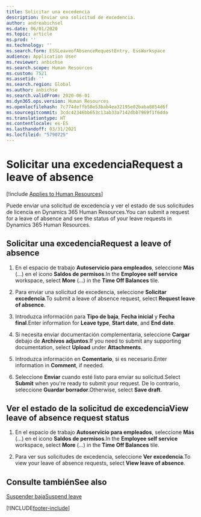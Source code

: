 ```yaml
---
title: Solicitar una excedencia
description: Enviar una solicitud de excedencia.
author: andreabichsel
ms.date: 06/01/2020
ms.topic: article
ms.prod: ''
ms.technology: ''
ms.search.form: ESSLeaveofAbsenceRequestEntry, EssWorkspace
audience: Application User
ms.reviewer: anbichse
ms.search.scope: Human Resources
ms.custom: 7521
ms.assetid: ''
ms.search.region: Global
ms.author: anbichse
ms.search.validFrom: 2020-06-01
ms.dyn365.ops.version: Human Resources
ms.openlocfilehash: 7c774deffb58e53bab4ea32195e02baba8854d6f
ms.sourcegitcommit: 3cdc42346bb653c13ab33a7142dbb7969f1f6dda
ms.translationtype: HT
ms.contentlocale: es-ES
ms.lasthandoff: 03/31/2021
ms.locfileid: "5790725"
---
```

# <a name="request-a-leave-of-absence"></a><span data-ttu-id="07e7a-103">Solicitar una excedencia</span><span class="sxs-lookup"><span data-stu-id="07e7a-103">Request a leave of absence</span></span>

[!include [Applies to Human Resources](../includes/applies-to-hr.md)]

<span data-ttu-id="07e7a-104">Puede enviar una solicitud de excedencia y ver el estado de sus solicitudes de licencia en Dynamics 365 Human Resources.</span><span class="sxs-lookup"><span data-stu-id="07e7a-104">You can submit a request for a leave of absence and see the status of your leave requests in Dynamics 365 Human Resources.</span></span>

## <a name="request-a-leave-of-absence"></a><span data-ttu-id="07e7a-105">Solicitar una excedencia</span><span class="sxs-lookup"><span data-stu-id="07e7a-105">Request a leave of absence</span></span>

1. <span data-ttu-id="07e7a-106">En el espacio de trabajo **Autoservicio para empleados**, seleccione **Más** (...) en el icono **Saldos de permisos**.</span><span class="sxs-lookup"><span data-stu-id="07e7a-106">In the **Employee self service** workspace, select **More** (...) in the **Time Off Balances** tile.</span></span>

2. <span data-ttu-id="07e7a-107">Para enviar una solicitud de excedencia, seleccione **Solicitar excedencia**.</span><span class="sxs-lookup"><span data-stu-id="07e7a-107">To submit a leave of absence request, select **Request leave of absence**.</span></span>

3. <span data-ttu-id="07e7a-108">Introduzca información para **Tipo de baja**, **Fecha inicial** y **Fecha final**.</span><span class="sxs-lookup"><span data-stu-id="07e7a-108">Enter information for **Leave type**, **Start date**, and **End date**.</span></span>

4. <span data-ttu-id="07e7a-109">Si necesita enviar documentación complementaria, seleccione **Cargar** debajo de **Archivos adjuntos**.</span><span class="sxs-lookup"><span data-stu-id="07e7a-109">If you need to submit any supporting documentation, select **Upload** under **Attachments**.</span></span>

5. <span data-ttu-id="07e7a-110">Introduzca información en **Comentario**, si es necesario.</span><span class="sxs-lookup"><span data-stu-id="07e7a-110">Enter information in **Comment**, if needed.</span></span>

6. <span data-ttu-id="07e7a-111">Seleccione **Enviar** cuando esté listo para enviar su solicitud.</span><span class="sxs-lookup"><span data-stu-id="07e7a-111">Select **Submit** when you're ready to submit your request.</span></span> <span data-ttu-id="07e7a-112">De lo contrario, seleccione **Guardar borrador**.</span><span class="sxs-lookup"><span data-stu-id="07e7a-112">Otherwise, select **Save draft**.</span></span>


## <a name="view-leave-of-absence-request-status"></a><span data-ttu-id="07e7a-113">Ver el estado de la solicitud de excedencia</span><span class="sxs-lookup"><span data-stu-id="07e7a-113">View leave of absence request status</span></span>

1. <span data-ttu-id="07e7a-114">En el espacio de trabajo **Autoservicio para empleados**, seleccione **Más** (...) en el icono **Saldos de permisos**.</span><span class="sxs-lookup"><span data-stu-id="07e7a-114">In the **Employee self service** workspace, select **More** (...) in the **Time Off Balances** tile.</span></span>

2. <span data-ttu-id="07e7a-115">Para ver sus solicitudes de excedencia, seleccione **Ver excedencia**.</span><span class="sxs-lookup"><span data-stu-id="07e7a-115">To view your leave of absence requests, select **View leave of absence**.</span></span>

## <a name="see-also"></a><span data-ttu-id="07e7a-116">Consulte también</span><span class="sxs-lookup"><span data-stu-id="07e7a-116">See also</span></span>

[<span data-ttu-id="07e7a-117">Suspender baja</span><span class="sxs-lookup"><span data-stu-id="07e7a-117">Suspend leave</span></span>](hr-leave-and-absence-suspend-leave.md)


[!INCLUDE[footer-include](../includes/footer-banner.md)]